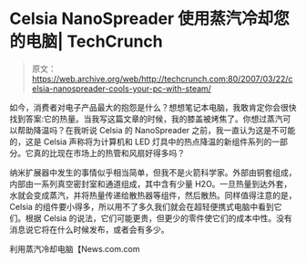 # Celsia NanoSpreader 使用蒸汽冷却您的电脑| TechCrunch

> 原文：<https://web.archive.org/web/http://techcrunch.com:80/2007/03/22/celsia-nanospreader-cools-your-pc-with-steam/>

如今，消费者对电子产品最大的抱怨是什么？想想笔记本电脑，我敢肯定你会很快找到答案:它的热量。当我写这篇文章的时候，我的膝盖被烤焦了。你想过蒸汽可以帮助降温吗？在我听说 Celsia 的 NanoSpreader 之前，我一直认为这是不可能的，这是 Celsia 声称将为计算机和 LED 灯具中的热点降温的新组件系列的一部分。它真的比现在市场上的热管和风扇好得多吗？

纳米扩展器中发生的事情似乎相当简单，但我不是火箭科学家。外部由铜套组成，内部由一系列真空密封室和通道组成，其中含有少量 H2O。一旦热量到达外套，水就会变成蒸汽，并将热量传递给散热器等组件，然后散热。同样值得注意的是，Celsia 的组件要小得多，所以用不了多久我们就会在超轻便携式电脑中看到它们。根据 Celsia 的说法，它们可能更贵，但更少的零件使它们的成本中性。没有消息说它将在什么时候发布，或者会有多少。

利用蒸汽冷却电脑【News.com.com